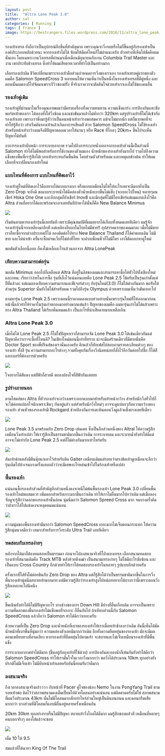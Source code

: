```yaml
---
layout: post
title:  "Altra Lone Peak 3.0"
author: sal
categories: [ Running ]
tags: [ France ]
image: https://bestrangers.files.wordpress.com/2016/11/altra_lone_peak_3_2_f64c3bbbd7d69c2aed94ebd2c2427e87.jpg
---
```


รองเท้าเทรล ยังถือว่าเป็นอุปกรณ์อีกชิ้นที่สำคัญมาก เพราะคุณจะวิ่งจบหรือไม่ก็ขึ้นอยู่กับรองเท้าเป็นองค์ประกอบหลักด้วยนะ หากรองเท้าไม่ได้ ซ้อมให้ดีแค่ไหนก็ไม่ผ่านนะครับ ตัวอย่างที่เห็นได้ชัดคือผมนั่นเอง โดยเฉพาะงานวิ่งเทรลที่ผ่านมาเมื่อเดือนมิถุนายนกับงาน Columbia Trail Master และงาน เขาประทับช้างเทรล ซึ่งทำให้ผมเสียดายเวลาที่ทำไปเป็นอย่างมาก

เลือกรองเท้าผิด ชีวิตเปลี่ยนเพราะรองเท้าคือส่วนกำหนดการวิ่งของเราเอง รองเท้าเทรลคู่แรกของตัวผมคือ Salomon SpeedCross 3 หลายคนให้ความเห็นว่าเป็นหนึ่งในรองเท้าเทรลที่ดีคู่หนึ่ง และตอนนั้นผมเองก็ไปจัดมาเพราะรีวิวของฝรั่ง ที่จริงเราควรจะตัดสินใจด้วยเท้าเราเองไม่ใช้ของคนอื่น

### รองเท้าคู่เดิม
รองเท้าคู่ที่ผ่านมาในเรื่องคุณภาพผมว่ามีครบเครื่องทั้งความทนทาน ความแข็งแกร่ง การป้องกันและซับพอร์ทเท้าของเรา ได้ลองทั้งใส่วิ่งซ้อม และแข่งขันมาแล้วไม่ต่ำกว่า 320km แต่รูปร่างเท้าที่ไม่ได้เข้ากับรองเท้าเลย เพราะเราพึ่งมารู้ตัวว่าเป็นคนหน้าเท้ากว้างพอสมควร แม้จะไม่มากนัก แต่ก็มากพอที่จะทำให้รู้สึกว่า เท้าเริ่มดันรองเท้าแล้วเกิดอาการเสียดสี ด้วย Salomon SpeedCross ไม่ใช้รองเท้าสำหรับหน้าเท้ากว้างผมจึงมีปัญหาตลอดเวลาใส่นานๆ หรือ Race ที่ไกลๆ 20km+ ขึ้นไปจะเห็นปัญหาได้ทันที

อาการรองเท้าบีบหน้า การระบายอากาศ รวมไปถึงการระบายน้ำออกจากรองเท้าส่วนนี้เป็นส่วนที่ Salomon ทำได้ไม่ดีพอสำหรับการใช้งานของตัวผมเอง น้ำหนักของรองเท้ายังมากไป รวมไปถึงความแข็งของพื้นที่เรารู้สึกได้เวลาเท้ากระทบกันพื้นดิน โดยส่วนตัวสำหรับผม และเหตุผลข้างต้น ทำให้ผมเลือกที่จะเปลี่ยนรองเท้าใหม่

### แบบไหนที่ต้องการ แบบไหนที่คิดเอาไว้
รองเท้าคู่ใหม่ที่คิดเอาไว้คืออยากได้แบบบางเบา หรือแบบเหมือนไม่ได้ใส่อะไรเลยจะดีมากยิ่งเป็น Zero Drop จะยิ่งดี ขอแบบระบายน้ำได้ดีคล่องตัวน้ำหนักเบาพื้นไม่แข็ง (จะเยอะไปไหน) หลายๆคนเชียร์ Hoka One One และอีกกลุ่มก็ยังเชียร์ Inov8 และมีกลุ่มที่ไม่มีใครเชียร์แต่ผมแอบเล็งไว้คือ Altra ส่วนที่อยากได้และพร้อมจะเอาเลยทันทีถ้าหาได้นั่นก็คือ New Balance Minimus

<img src="https://bestrangers.files.wordpress.com/2016/11/mt10-v4-outer2520space2520with2520red-234763be.jpeg">

เริ่มต้นตามหารองเท้ารุ่นนี้เลยทันที เพราะมีคุณสมบัติที่ผมอยากได้เกือบทั้งหมดเลยทีเดียว ผมรู้จักรองเท้ารุ่นนี้จากเหลียงมาอีกที แต่เหลียงก็บอกในไทยไม่มีขาย!!  อุปสรรคแรกของผมมาละ เมื่อไม่มีขาย เราก็หาซื้อจากต่างประเทศก็ได้ ลองติดต่อไปทาง New Balance Thailand ก็ได้คำตอบเดิม ไม่มีขาย และไม่นำเข้า ครั้นจะซื้อผ่านเว็บก็ไม่ส่งที่ไทย จะฝากเพื่อนหิ้วก็ไม่มีใคร เอางี้ตัดออกหาคู่ใหม่

พอตัดตัวเลือกนี้ออก ก็คงไม่เหลืออะไรแล้วนอกจาก Altra LonePeak

### เทียบความสามารถต่อรุ่น
พอตัด Minimus ออกไปก็เหลือแต่ Altra ที่อยู่ในลิสของผมและสามารถหาซื้อได้ทั่วไปทั้งเชียงใหม่ และกทม. เรียกว่าง่ายในการซื้อ รุ่นที่เล็งไว้แน่นอนเลยคือ Lone Peak 2.5 ใช้ครับเป็นรุ่นเก่าตั้งแต่ปีที่แล้วละ แต่ผมลองเทียบความสามารถและฟีเจอร์ต่างๆ กับรุ่นใหม่(3.0) ก็ไม่ได้ต่างกันมาก พอรับได้ ส่วนรุ่น Superior นั้นยังไม่ใช่สำหรับผม รวมไปถึงรุ่น Olympus ด้วยเพราะผมเห็นว่ามันเยอะไป

ตามหารุ่น Lone Peak 2.5 เพราะตอนนี้ราคาลดลงแบบฮวบฮาบนั่นเพราะรุ่นไหม่ที่ไห้ออกมาก่อนหน้านี้แล้วทำให้ราคาในรุ่นเก่าตกลงมาอย่างมากแต่แล้ว ปัญหาของผมคือ ผมหารุ่นเก่าไม่ได้แล้วเพราะทาง Altra Thailand ได้เรียกคืนหมดแล้ว เป็นอะไรที่น่าเสียดายมากเหลือเกิน

### Altra Lone Peak 3.0
เมื่อไม่ได้ Lone Peak 2.5 ก็ไม่ใช่ปัญหาเราก็สามารถจัด Lone Peak 3.0 ได้เช่นเดียวกันแต่ปัญหาคือว่าเราจะซื้อที่ไหนดี? ในเชียงใหม่ตอนนี้เท่าที่ทราบ น่าจะมีแค่ร้านเดียวที่มีขายนั่นคือ Doctor Sport ของพี่ปรินส์ของเรานั่นเองครับ ดึกแล้วก็ทักเฟสไปสอบถามรายละเอียดต่างๆ ของรองเท้า ทั้งสี รุ่น ความสามารถอะไรต่างๆ รวมทั้งคุยกันเรื่องวิ่งนิดหน่อยก็สั่งไว้อีกวันค่อยไปซื้อ ก็ได้สีและเบอร์ที่ต้องการด้วยครับ

<img src="https://bestrangers.files.wordpress.com/2016/11/altra-lone-peak-3-0-web.jpg">

ใจอยากได้สีแดง แต่สีฟ้าก็สวยดี ตกลงปลงใจที่สีฟ้ากันเลยยย

### รูปร่างภายนอก
ตามไสตล์ของ Altra ที่หัวรองเท้าจะกว้างเพราะออกแบบมาสำหรับเท้าหน้ากว้าง สำหรับนักวิ่งทั่วไปก็จะไม่ค่อยแปลกใจนักเพราะชินๆ กันอยู่แล้ว แต่สำหรับนักวิ่งใหม่ๆ อาจจะดูแปลกๆกับความกว้างของรองเท้า ส่วนหัวของรองเท้ามี Rockgard ช่วยป้องกันการเตะหินตอนวิ่งดูแล้วแข็งแรงเลยทีเดียว

<img src="https://bestrangers.files.wordpress.com/2016/11/foot-space.jpg">

Lone Peak 3.5 มาพร้อมกับ Zero Drop เช่นเคย ซึ่งเป็นอีกส่วนหนึ่งของ Altral ให้ความรู้สึกเหมือนวิ่งเท้าเปล่า ให้เรารู้สึกเป็นธรรมชาติมากขึ้นกว่าเดิม การระบายลม และระบายน้ำยังทำได้ดีแต่อาจจะไม่เท่ากับ Lone Peak 2.5 แต่ก็ไม่ต่างกันมากเท่าไหร่ครับ

<img src="https://bestrangers.files.wordpress.com/2016/11/zero-drop-2.jpg">

ส้นเท้าด้านหลังมีตีนตุ๊กแกเอาไว้สำหรับติด Gaiter เหมือนเดิมแต่รอยเว้าตรงข้อเท้าดูเหมือนจะลึกว่ารุ่นเดิมไปบ้างจนบางครั้งแอบกลัวว่าจะมีเศษอะไรหล่นเข้าไปในร้องเท้าหรือเปล่า

### พื้นรองเท้า
แน่นอนซื้อรองเท้าส่วนที่สำคัญอีกส่วนหนึ่งคงจะหนีไม่พ้นพื้นรองเท้า Lone Peak 3.0 เปลี่ยนพื้นรองเท้าใหม่พอสมควร เพิ่มดอกสำหรับเกาะมากขึ้นกว่าเดิม ทำให้เราไม่ลื่นมากไปกว่าเดิม แต่เมื่อลองจับดูจะรู้สึกว่าดอกของรองเท้านั้นอ่อน นุ่มนิ่มกว่า Salomon Spreed Cross มาก จนบางครั้งคิดว่าถ้าเราใส่ไปแข่งคงจะหลุดหมดแน่นอน

<img src="https://bestrangers.files.wordpress.com/2016/11/altra-lone-peak-collection-mesh-low.jpg">

ความนุ่มของพื้นรองเท้ามีมากว่า Salomon SpeedCross เยอะมากไม่เจ็บตอนกระแทก ให้ความรู้สึกนุ่มนวลดีกว่า เหมาะสำหรับการวิ่งระดับ Ultra Trail เลยทีเดียว

### ทดสอบกับเทรลง่ายๆ
หลังจากได้มาก็ต้องทดสอบเป็นธรรมดา ก่อนจะไปลงสนามจริงที่โป่งแยงเทรล เลือกสนามทดสอบรองเท้าที่สนามเดิมคือ Track MTB หลังห้วยตึงเฒ่า เป็นสนามเทรลง่ายๆ ไม่ได้มีอะไรซับซ้อน และเป็นแบบ Cross Country อีกด้วยทำให้เราได้ทดสอบรองเท้าในหลายๆ รูปแบบอีกด้วยครับ

ครั้งแรกที่ใส่ยังไม่ค่อยชินกับ Zero Drop ของ Altra แต่ก็รู้สึกได้ว่าเป็นธรรมชาติมากขึ้นในการวิ่ง พื้นรองเท้านุ่มนิ่มสบายเท้ามากมาย แต่มีความรู้สึกว่ารองเท้าสูงไปหน่อยอยากได้บางกว่านี้เพราะตอนวิ่งรู้สึกเทอะทะไปนิดนึง

<img src="https://bestrangers.files.wordpress.com/2016/11/altra-lone-peak-collection-neoshell-low.jpg">

ขึ้นเนินยังทำได้ดีไม่มีปัญหาอะไร บางช่วงของการ Down Hill มีบ้างที่ลื่นเกือบล้ม อาจจะเป็นเพราะความที่ดอกของพื้นรองเท้าไม่แข็งพอที่จะเกาะ ก็ลื่นกับไป ถ้าเทียบส่วนนี้กับ Salomon SpeedCross แล้วถือว่า Salomon ทำได้ดีกว่าเยอะครับ

ด้วยความที่เป็น Zero Drop และน้ำหนักที่เบาของรองเท้าให้เราเมื่อยเท้าช้าลงกว่าเดิม อันนี้เห็นได้ชัด น้ำหนักที่เบาพื้นที่นุ่มกว่า ความคล่องตัวเลยมีมากกว่าเดิม อีกทั้งความยืดหยุ่นของรองเท้า มักจะมีผลตอนเหยียบทางที่ลาดเอียง หากรองเท้าที่ยืดหยุ่นไปตามเท้า จะสบายและไม่เจ็บเหมือนรองเท้าที่มีพื้นแข็ง

การระบายอากาศทำได้ดีมาก (ขึ้นอยู่กับถุงเท้าที่ใช้ด้วย) การป้องกันละอองน้ำก็เช่นกันยังทำได้ดีกว่า Salomon SpeedCross ทำให้เรามั่นใจในเวลาวิ่งมากกว่า พอวิ่งได้ประมาณ 10km ทุกอย่างยังปรกติไม่มีเจ็บเท้า ไม่มีบีบหน้าเท้าเลยครับอันนี้ยอมรับว่าดีมาก

### ลงสนามจริง

ถึงเวลาลงสนามจริงแล้วววว กับหน้าที่ Pacer คู่ใจของน้อง Nemo ในงาน PongYang Trail ตามรอยเท้าพ่อ คิดไว้ว่าสภาพสนามคงเต็มเปี่ยมไปด้วยโคลนอย่างแน่นอน แต่ผิดคาดครับไม่ใช่ สภาพสนามที่ผมวิ่งประมาณ 43km นั้นไม่มีโคลนมากสักเท่าไหร่ส่วนใหญ่เป็นดินบนถนน และคอนกรีตเสียมากกว่า บางส่วนที่มีโคลนก็แอบมีลื่นอยู่หลายครั้งเหมือนกัน

20km 30km ทุกอย่างราบรื่นไม่มีปัญหา สบายเท้าวิ่งไกลได้ดีมาก ผมรู้สึกชอบแล้วสิ เหมือนที่หลายๆคนบอกจริงๆ ลองใส่แล้วจะชอบ

<img src="https://bestrangers.files.wordpress.com/2016/11/15068517_1812122852403403_79306162891951679_o.jpg?w=1472">

<span class="spoiler">เต็ม 10 ให้ 9.5</span>

สมแล้วที่ได้ฉายา King Of The Trail